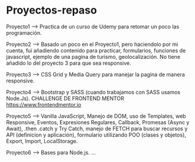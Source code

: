 # Proyectos-repaso

Proyecto1 --> Practica de un curso de Udemy para retomar un poco las programación.

Proyecto2 --> Basado un poco en el Proyecto1, pero haciendolo por mi cuenta, fui añadiendo contenido para 
              practicar, formularios, funciones de javascript, ejemplo de una pagina de turismo, geolocalización. 
              No tiene añadido lo del proyecto 3 para que sea responsive.
              
Proyecto3 --> CSS Grid y Media Query para manejar la pagina de manera responsive.

Proyecto4 --> Bootstrap y SASS (cuando trabajamos con SASS usamos Node.Js). CHALLENGE DE FRONTEND MENTOR https://www.frontendmentor.io

Proyecto5 --> Vanilla JavaScript, Manejo de DOM, uso de Templates, web Responsive, Eventos, Expresiones Regulares,
              Callback, Promesas (Async y Await), .then .catch y Try Catch, manejo de FETCH para buscar recursos y API (definicion y aplicación), formulario utilizando POO (clases y objetos), Export, Import, LocalStorage.

Proyecto6 --> Bases para Node.js.
...
